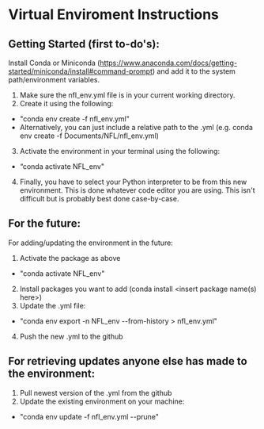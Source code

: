 # Virtual Enviroment Instructions

## Getting Started (first to-do's):

Install Conda or Miniconda (https://www.anaconda.com/docs/getting-started/miniconda/install#command-prompt) and add it to the system path/environment variables.

1. Make sure the nfl_env.yml file is in your current working directory.
2. Create it using the following: 
  - "conda env create -f nfl_env.yml"
  - Alternatively, you can just include a relative path to the .yml (e.g. conda env create -f Documents/NFL/nfl_env.yml)
3. Activate the environment in your terminal using the following:
  - “conda activate NFL_env"
4. Finally, you have to select your Python interpreter to be from this new environment. This is done whatever code editor you are using. This isn't difficult but is probably best done case-by-case.


## For the future:

For adding/updating the environment in the future: 
1. Activate the package as above
  - "conda activate NFL_env"
2. Install packages you want to add (conda install <insert package name(s) here>)
3. Update the .yml file: 
  - "conda env export -n NFL_env --from-history > nfl_env.yml"
4. Push the new .yml to the github


## For retrieving updates anyone else has made to the environment:

1. Pull newest version of the .yml from the github
2. Update the existing environment on your machine:
  - "conda env update -f nfl_env.yml --prune"





